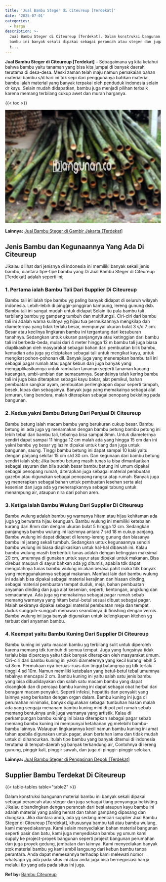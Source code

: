 ```yaml
---
title: 'Jual Bambu Steger di Citeureup [Terdekat]'
date: '2025-07-01'
categories:
  - harga
description: >-
  Jual Bambu Steger di Citeureup [Terdekat]. Dalam konstruksi bangunan material
  bambu ini banyak sekali dipakai sebagai perancah atau steger dan juga sebagai
  t...
---
```


**Jual Bambu Steger di Citeureup \[Terdekat\]** – Sebagaimana yg kita ketahui bahwa bambu yaitu tanaman yang bisa kita jumpai di banyak daerah terutama di desa-desa. Meski zaman telah maju namun pemakaian bahan material bambu s/d hari ini tdk sepi dari penggunanya bahkan material bambu ialah material yang banyak terpakai oleh penduduk indonesia selain dr kayu. Selain mudah didapatkan, bambu juga menjadi pilihan terbaik karena memang terbilang cukup awet dan murah harganya.

{{< toc >}}

![Jual Bambu Steger di Citeureup [Terdekat]](/images/jual-bambu-tali-09.png)

**Lainnya:** [Jual Bambu Steger di Gambir Jakarta \[Terdekat\]](https://bambu.bangunan.co/jual-bambu-steger-di-gambir-jakarta-terdekat/)

## Jenis Bambu dan Kegunaannya Yang Ada Di Citeureup

Jikalau dilihat dari jenisnya di indonesia ini memiliki banyak sekali jenis bambu, diantara tipe-tipe bambu yang Di Jual Bambu Steger di Citeureup \[Terdekat\] adalah seperti ini;

### 1\. Pertama ialah Bambu Tali Dari Supplier Di Citeureup

Bambu tali ini ialah tipe bambu yg paling banyak didapat di seluruh wilayah indonesia. Lebih-lebih di pinggir-pinggiran kampung, lereng gunung dsb. Bambu tali ini sangat mudah untuk didapat Selain itu pula bambu tali terbilang bambu yg gampang tumbuh dan multifungsi. Ciri-ciri dari bambu tali ini adalah warna kulitnya yg hijau tua permukaannya mengkilap dan diameternya yang tidak terlalu besar, mempunyai ukuran bulat 3 s/d 7 cm. Besar atau kecilnya lingkaran bambu ini tergantung dari kesuburan tanahnya. Sedangkan untuk ukuran panjangnya atau ketinggian dari bambu tali ini berbeda-beda, mulai dari 4 meter hingga 12 m bambu tali juga biasa diaplikasikan oleh masyarakat sebagai bahan dari pembuatan bilik bambu, kemudian ada juga yg diciptakan sebagai tali untuk mengikat kayu, untuk mengikat pohon-pohonan dll. Banyak juga yang menerapkan bambu tali ini sebagai pagar rumah atau pagar kebun dan juga banyak yang mengaplikasikannya untuk rambatan tanaman seperti tanaman kacang-kacangan, umbi-umbian dan semacamnya. Seandainya telah kering bambu tali ini juga bisa diterapkan sebagai kayu bakar, alat pemikul, bahan pembuatan sangkar ayam, pembuatan perlengkapan dapur seperti tampah, besek, kipas dan sebagainya. Banyak juga yang memakainya sebagai alat jemuran, tiang bendera, malah diterapkan sebagai penopang bekisting pada bangunan.

### 2\. Kedua yakni Bambu Betung Dari Penjual Di Citeureup

Bambu betung ialah macam bambu yang berukuran cukup besar. Bambu betung ini ada juga yg menamakan dengan bambu petung bambu petung ini lebih tebal dari bambu tali, tebalnya bisa sampai 8mm. Untuk diameternya sendiri dapat sampai 11 hingga 12 cm malah ada yang hingga 15 cm dan ini yakni bambu yg besar yg lazim dipakai untuk tiang dan juga untuk bangunan, saung. Tinggi bambu betung ini dapat sampai 10 kaki yaitu dengan panjang sekitar 15 cm s/d 30 cm. Dan kegunaan dari bambu betung sendiri ialah sbb; Jika bambu betung masih tunas ia bisa dimanfaatkan sebagai sayuran dan bila sudah besar bambu betung ini umum dipakai sebagai penopang rumah, diterapkan juga sebagai material pembuatan gazebo atau digunakan sebagai penopang rangka atap rumah. Banyak juga yg menerapkan sebagai bahan untuk pembuatan lesehan serta alat kesenian dan juga ada yg menerapkannya sebagai tabung untuk menampung air, ataupun nira dari pohon aren.

### 3\. Ketiga ialah Bambu Wulung Dari Supplier Di Citeureup

Bambu wulung adalah bambu yg warnanya hitam atau hijau kehitaman ada juga yg berwarna hijau keunguan. Bambu wulung ini memiliki ketebalan kurang dari 8mm dan dengan ukuran bulat 5 hingga 12 cm. Sedangkan panjangnya bambu wulung ini lazimnya antara 7 s/d 18 m cukup panjang. Bambu wulung ini dapat didapat di lereng-lereng gunung dan biasanya bambu ini jarang sekali tumbuh. Sedangkan untuk kegunaannya sendiri bambu wulung ini biasa diaplikasikan untuk hal-hal dibawah ini. Kalau bambu wulung masih berbentuk tunas adalah dengan ketinggian maksimal 20 cm, umumnya di gunakan untuk sayur atau dipakai untuk makanan. Bisa direbus maupun di sayur bahkan ada yg ditumis, apabila tdk dapat mengolahnya tunas bambu wulung ini akan berasa pahit maka tdk banyak yang menggunakannya sebagai makanan. Manfaat lain dari bambu wulung ini adalah bisa dipakai sebagai material kerajinan dan hiasan dinding, sebagai material pembuatan tempat duduk, meja, bahan pembuatan anyaman dinding dan juga alat kesenian, seperti; kentongan, angklung dan semacamnya. Ada juga yg memakainya sebagai pagar rumah sebab memang warnanya yang hitam betul-betul sesuai dibuat sebagai pagar. Malah sekiranya dipakai sebagai material pembuatan meja dan tempat duduk sungguh-sungguh menawan seandainya di finishing dengan vernis. Bambu wulung ini juga banyak digunakan untuk kelengkapan kitchen yg terbuat dari anyaman bambu.

### 4\. Keempat yaitu Bambu Kuning Dari Supplier Di Citeureup

Bambu kuning ini yaitu macam bambu yg terbilang sulit untuk diperoleh karena memang tdk tumbuh di semua tempat. Juga yang fungsinya tidak terlalu bisa dipercaya yaitu tidak banyak diterapkan oleh masyarakat umum. Ciri-ciri dari bambu kuning ini yakni diameternya yang kecil kurang lebih 5 sd 8cm. Permukaan nya beruas-ruas dan tinggi batangnya yg tdk terlalu tinggi 4 sd 10m. Namun memiliki ketebalan yang betul-betul tebal umumnya tebalnya mencapai 2 cm. Bambu kuning ini yaitu salah satu jenis bambu yang bisa dibudidayakan dan salah satu macam bambu yang dapat dicangkok dan di percaya bambu kuning ini dapat sebagai obat herbal dari beragam macam penyakit. Seperti infeksi, hepatitis dan penyakit yang lainnya yang berkaitan dengan organ dalam. Bambu kuning ini juga di perumahan minimalis, banyak digunakan sebagai tumbuhan hiasan malah ada yang sengaja menanam bambu kuning mini di pot pot rumah sebab memang bentuknya unik juga warnanya yang artistik. Kalau di perkampungan bambu kuning ini biasa diterapkan sebagai pagar sebab memang bambu kuning ini mempunyai ketahanan yg melebihi bambu-bambu lainnya. Walaupun lingkarannya kecil namun bambu kuning ini amat tahan apabila digunakan untuk pagar, akan bertahan lama dan tidak mudah untuk di dihancurkan. Itulah tipe bambu yang banyak ditemui di indonesia terutama di tempat-daerah yg banyak terkandung air, Contohnya di lereng gunung, pinggir kali, pinggir sawah, dan juga di pinggir-pinggir selokan.

**Lainnya:** [Jual Bambu Steger di Pengasinan Depok \[Terdekat\]](https://bambu.bangunan.co/jual-bambu-steger-di-pengasinan-depok-terdekat/)

## Supplier Bambu Terdekat Di Citeureup

{{< table-tables table="table2" >}}

Dalam konstruksi bangunan material bambu ini banyak sekali dipakai sebagai perancah atau steger dan juga sebagai tiang penyangga bekisting. Jikalau dibandingkan dengan perancah dari besi ataupun kayu bambu ini adalah material yang paling hemat dan tahan gampang dipasang dan diungkap. Jika diantara anda, ada yg sedang mencari supplier Jual Bambu Steger di Citeureup \[Terdekat\], khususnya bambu tali atau bambu wulung, kami menyediakannya. Kami selain menyediakan bahan material bangunan seperti pasir dan batu, kami juga menyediakan bambu yg umum kami supply ke project-proyek bangunan seperti project bangunan perumahan dan juga proyek gedung, jembatan dan lainnya. Kami menyediakan banyak stok material bambu yg kami ambil langsung dari kebun bambu tanpa perantara. Anda dapat memesannya terhadap kami melewati nomor whatsapp yg ada pada situs ini atau anda juga bisa bernegosiasi harga melalui tlp yang ada pada situs ini juga.

**Ref by:** [Bambu Citeureup](https://id.wikipedia.org/wiki/Bambu)
